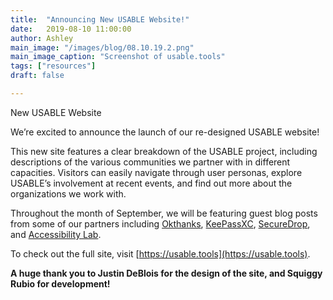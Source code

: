```yaml
---
title:  "Announcing New USABLE Website!"
date:   2019-08-10 11:00:00
author: Ashley
main_image: "/images/blog/08.10.19.2.png"
main_image_caption: "Screenshot of usable.tools"
tags: ["resources"]
draft: false

---
```

New USABLE Website

We’re excited to announce the launch of our re-designed USABLE website!

This new site features a clear breakdown of the USABLE project, including descriptions of the various communities we partner with in different capacities. Visitors can easily navigate through user personas, explore USABLE’s involvement at recent events, and find out more about the organizations we work with.

Throughout the month of September, we will be featuring guest blog posts from some of our partners including [Okthanks](https://okthanks.com), [KeePassXC](https://keepassxc.org), [SecureDrop](https://securedrop.org), and [Accessibility Lab](https://a11ylab.com).

To check out the full site, visit [https://usable.tools](https://usable.tools).

**A huge thank you to Justin DeBlois for the design of the site, and Squiggy Rubio for development!**
